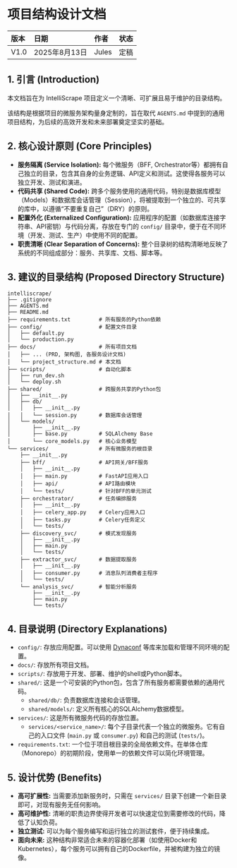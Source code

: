 # 项目结构设计文档

| 版本 | 日期 | 作者 | 状态 |
| :---- | :---- | :---- | :---- |
| V1.0 | 2025年8月13日 | Jules | 定稿 |

## 1. 引言 (Introduction)

本文档旨在为 IntelliScrape 项目定义一个清晰、可扩展且易于维护的目录结构。

该结构是根据项目的微服务架构量身定制的，旨在取代 `AGENTS.md` 中提到的通用项目结构，为后续的高效开发和未来部署奠定坚实的基础。

## 2. 核心设计原则 (Core Principles)

*   **服务隔离 (Service Isolation):** 每个微服务（BFF, Orchestrator等）都拥有自己独立的目录，包含其自身的业务逻辑、API定义和测试。这使得各服务可以独立开发、测试和演进。
*   **代码共享 (Shared Code):** 跨多个服务使用的通用代码，特别是数据库模型（Models）和数据库会话管理（Session），将被提取到一个独立的、可共享的库中，以遵循“不要重复自己”（DRY）的原则。
*   **配置外化 (Externalized Configuration):** 应用程序的配置（如数据库连接字符串、API密钥）与代码分离，存放在专门的 `config/` 目录中，便于在不同环境（开发、测试、生产）中使用不同的配置。
*   **职责清晰 (Clear Separation of Concerns):** 整个目录树的结构清晰地反映了系统的不同组成部分：服务、共享库、文档、脚本等。

## 3. 建议的目录结构 (Proposed Directory Structure)

```
intelliscrape/
├── .gitignore
├── AGENTS.md
├── README.md
├── requirements.txt         # 所有服务的Python依赖
├── config/                  # 配置文件目录
│   ├── default.py
│   └── production.py
├── docs/                    # 所有项目文档
│   ├── ... (PRD, 架构图, 各服务设计文档)
│   └── project_structure.md # 本文档
├── scripts/                 # 自动化脚本
│   ├── run_dev.sh
│   └── deploy.sh
├── shared/                  # 跨服务共享的Python包
│   ├── __init__.py
│   ├── db/
│   │   ├── __init__.py
│   │   └── session.py       # 数据库会话管理
│   └── models/
│       ├── __init__.py
│       ├── base.py          # SQLAlchemy Base
│       └── core_models.py   # 核心业务模型
└── services/                # 所有微服务的根目录
    ├── __init__.py
    ├── bff/                 # API网关/BFF服务
    │   ├── __init__.py
    │   ├── main.py          # FastAPI应用入口
    │   ├── api/             # API路由模块
    │   └── tests/           # 针对BFF的单元测试
    ├── orchestrator/        # 任务编排服务
    │   ├── __init__.py
    │   ├── celery_app.py    # Celery应用入口
    │   ├── tasks.py         # Celery任务定义
    │   └── tests/
    ├── discovery_svc/       # 模式发现服务
    │   ├── __init__.py
    │   ├── main.py
    │   └── tests/
    ├── extractor_svc/       # 数据提取服务
    │   ├── __init__.py
    │   ├── consumer.py      # 消息队列消费者主程序
    │   └── tests/
    └── analysis_svc/        # 智能分析服务
        ├── __init__.py
        ├── main.py
        └── tests/
```

## 4. 目录说明 (Directory Explanations)

*   `config/`: 存放应用配置。可以使用 [Dynaconf](https://www.dynaconf.com/) 等库来加载和管理不同环境的配置。
*   `docs/`: 存放所有项目文档。
*   `scripts/`: 存放用于开发、部署、维护的shell或Python脚本。
*   `shared/`: 这是一个可安装的Python包，包含了所有服务都需要依赖的通用代码。
    *   `shared/db/`: 负责数据库连接和会话管理。
    *   `shared/models/`: 定义所有核心的SQLAlchemy数据模型。
*   `services/`: 这是所有微服务代码的存放位置。
    *   `services/<service_name>/`: 每个子目录代表一个独立的微服务。它有自己的入口文件 (`main.py` 或 `consumer.py`) 和自己的测试 (`tests/`)。
*   `requirements.txt`: 一个位于项目根目录的全局依赖文件。在单体仓库（Monorepo）的初期阶段，使用单一的依赖文件可以简化环境管理。

## 5. 设计优势 (Benefits)

*   **高可扩展性:** 当需要添加新服务时，只需在 `services/` 目录下创建一个新目录即可，对现有服务无任何影响。
*   **高可维护性:** 清晰的职责边界使得开发者可以快速定位到需要修改的代码，降低了认知负荷。
*   **独立测试:** 可以为每个服务编写和运行独立的测试套件，便于持续集成。
*   **面向未来:** 这种结构非常适合未来的容器化部署（如使用Docker和Kubernetes），每个服务可以拥有自己的Dockerfile，并被构建为独立的镜像。
